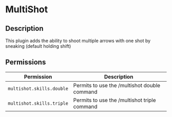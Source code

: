 # MultiShot
## Description
This plugin adds the ability to shoot multiple arrows with one shot by sneaking (default holding shift)
## Permissions
|Permission|Description|
|----------|-----------|
|`multishot.skills.double`|Permits to use the /multishot double command|
|`multishot.skills.triple`|Permits to use the /multishot triple command|